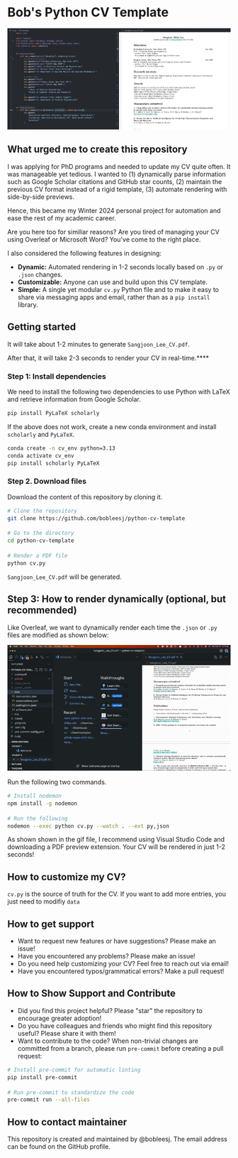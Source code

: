 # Bob's Python CV Template

![Rendered PDF and Python code side by side](img/cv-code-side-by-side.png)

## What urged me to create this repository

I was applying for PhD programs and needed to update my CV quite often. It was manageable yet tedious. I wanted to (1) dynamically parse information such as Google Scholar citations and GitHub star counts, (2) maintain the previous CV format instead of a rigid template, (3) automate rendering with side-by-side previews.

Hence, this became my Winter 2024 personal project for automation and ease the rest of my academic career.

Are you here too for similiar reasons? Are you tired of managing your CV using Overleaf or Microsoft Word? You've come to the right place.

I also considered the following features in designing:

- **Dynamic:** Automated rendering in 1-2 seconds locally based on `.py` or `.json` changes.
- **Customizable:** Anyone can use and build upon this CV template.
- **Simple:** A single yet modular `cv.py` Python file and to make it easy to share via messaging apps and email, rather than as a `pip install` library.

## Getting started

It will take about 1-2 minutes to generate `Sangjoon_Lee_CV.pdf`.

After that, it will take 2-3 seconds to render your CV in real-time.****

### Step 1: Install dependencies

We need to install the following two dependencies to use Python with LaTeX and retrieve information from Google Scholar.

```bash
pip install PyLaTeX scholarly
```

If the above does not work, create a new conda environment and install `scholarly` and `PyLaTeX`.

```bash
conda create -n cv_env python=3.13
conda activate cv_env
pip install scholarly PyLaTeX
```

### Step 2. Download files

Download the content of this repository by cloning it.

```bash
# Clone the repository
git clone https://github.com/bobleesj/python-cv-template

# Go to the directory
cd python-cv-template

# Render a PDF file
python cv.py
```

`Sangjoon_Lee_CV.pdf` will be generated.

## Step 3: How to render dynamically (optional, but recommended)

Like Overleaf, we want to dynamically render each time the `.json` or `.py` files are modified as shown below:

![Dynamically render you CV](img/dynamic-render-demo.gif)

Run the following two commands.

```bash
# Install nodemon
npm install -g nodemon

# Run the following
nodemon --exec python cv.py --watch . --ext py,json
```

As shown shown in the gif file, I recommend using Visual Studio Code and downloading a PDF preview extension. Your CV will be rendered in just 1-2 seconds!

## How to customize my CV?

`cv.py` is the source of truth for the CV. If you want to add more entries, you just need to modifiy `data`

## How to get support

- Want to request new features or have suggestions? Please make an issue!
- Have you encountered any problems? Please make an issue!
- Do you need help customizing your CV? Feel free to reach out via email!
- Have you encountered typos/grammatical errors? Make a pull request!

## How to Show Support and Contribute

- Did you find this project helpful? Please "star" the repository to encourage greater adoption!
- Do you have colleagues and friends who might find this repository useful? Please share it with them!
- Want to contribute to the code? When non-trivial changes are committed from a branch, please run `pre-commit` before creating a pull request:

```bash
# Install pre-commit for automatic linting
pip install pre-commit

# Run pre-commit to standardize the code
pre-commit run --all-files
```

## How to contact maintainer

This repository is created and maintained by @bobleesj. The email address can be found on the GitHub profile.

